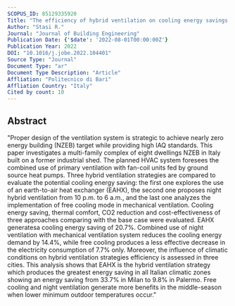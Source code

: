 ```yaml
---
SCOPUS_ID: 85129335920
Title: "The efficiency of hybrid ventilation on cooling energy savings in NZEBs"
Author: "Stasi R."
Journal: "Journal of Building Engineering"
Publication Date: {'$date': '2022-08-01T00:00:00Z'}
Publication Year: 2022
DOI: "10.1016/j.jobe.2022.104401"
Source Type: "Journal"
Document Type: "ar"
Document Type Description: "Article"
Affliation: "Politecnico di Bari"
Affliation Country: "Italy"
Cited by count: 10
---
```


## Abstract
"Proper design of the ventilation system is strategic to achieve nearly zero energy building (NZEB) target while providing high IAQ standards. This paper investigates a multi-family complex of eight dwellings NZEB in Italy built on a former industrial shed. The planned HVAC system foresees the combined use of primary ventilation with fan-coil units fed by ground source heat pumps. Three hybrid ventilation strategies are compared to evaluate the potential cooling energy saving: the first one explores the use of an earth-to-air heat exchanger (EAHX), the second one proposes night hybrid ventilation from 10 p.m. to 6 a.m., and the last one analyzes the implementation of free cooling mode in mechanical ventilation. Cooling energy saving, thermal comfort, CO2 reduction and cost-effectiveness of three approaches comparing with the base case were evaluated. EAHX generatesa cooling energy saving of 20.7%. Combined use of night ventilation with mechanical ventilation system reduces the cooling energy demand by 14.4%, while free cooling produces a less effective decrease in the electricity consumption of 7.7% only. Moreover, the influence of climatic conditions on hybrid ventilation strategies efficiency is assessed in three cities. This analysis shows that EAHX is the hybrid ventilation strategy which produces the greatest energy saving in all Italian climatic zones showing an energy saving from 33.7% in Milan to 9.8% in Palermo. Free cooling and night ventilation generate more benefits in the middle-season when lower minimum outdoor temperatures occur."
